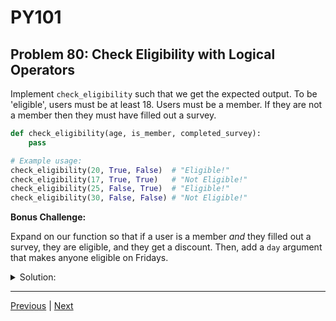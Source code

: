 # PY101
## Problem 80: Check Eligibility with Logical Operators

Implement `check_eligibility` such that we get the expected output. To be 'eligible', users must be at least 18. Users must be a member. If they are not a member then they must have filled out a survey.

```python
def check_eligibility(age, is_member, completed_survey):
    pass

# Example usage:
check_eligibility(20, True, False)  # "Eligible!"
check_eligibility(17, True, True)   # "Not Eligible!"
check_eligibility(25, False, True)  # "Eligible!"
check_eligibility(30, False, False) # "Not Eligible!"
```

**Bonus Challenge:**

Expand on our function so that if a user is a member *and* they filled out a survey, they are eligible, and they get a discount. Then, add a `day` argument that makes anyone eligible on Fridays.

<details>
<summary>Solution:</summary>

```python
def check_eligibility(age, is_member, completed_survey):
    if age >= 18 and (is_member or completed_survey):
        print("Eligible!")
    else:
        print("Not Eligible!")

# Example usage:
check_eligibility(20, True, False)  # "Eligible!"
check_eligibility(17, True, True)   # "Not Eligible!"
check_eligibility(25, False, True)  # "Eligible!"
check_eligibility(30, False, False) # "Not Eligible!"
```

**Explanation of the logic:**
- `age >= 18` must be true
- AND either `is_member` OR `completed_survey` must be true

**Bonus Challenge Answer:**

```python
def check_eligibility(age, is_member, completed_survey, day=None):
    # Friday makes everyone eligible
    if day == "Friday":
        print("Eligible!")
        return
    
    # Must be at least 18
    if age < 18:
        print("Not Eligible!")
        return
    
    # Member and completed survey = eligible with discount
    if is_member and completed_survey:
        print("Eligible with discount!")
        return
    
    # Must be member OR have completed survey
    if is_member or completed_survey:
        print("Eligible!")
    else:
        print("Not Eligible!")

# Test cases:
check_eligibility(20, True, False)           # "Eligible!"
check_eligibility(20, True, True)            # "Eligible with discount!"
check_eligibility(17, True, True, "Friday")  # "Eligible!"
check_eligibility(30, False, False, "Friday") # "Eligible!"
check_eligibility(30, False, False, "Monday") # "Not Eligible!"
```

Alternative using single conditional:
```python
def check_eligibility(age, is_member, completed_survey, day=None):
    if day == "Friday" or (age >= 18 and (is_member or completed_survey)):
        if day != "Friday" and is_member and completed_survey:
            print("Eligible with discount!")
        else:
            print("Eligible!")
    else:
        print("Not Eligible!")
```

</details>

---

[Previous](079.md) | [Next](081.md)

